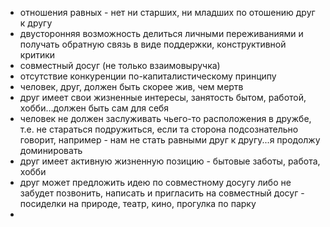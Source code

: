 - отношения равных - нет ни старших, ни младших по отошению друг к другу
- двусторонняя возможность делиться личными переживаниями и получать обратную связь в виде поддержки, конструктивной критики
- совместный досуг (не только взаимовыручка)
- отсутствие конкуренции по-капиталистическому принципу
- человек, друг, должен быть скорее жив, чем мертв
- друг имеет свои жизненные интересы, занятость бытом, работой, хобби...должен быть сам для себя
- человек не должен заслуживать чьего-то расположения в дружбе, т.е. не стараться подружиться, если та сторона подсознательно говорит, например - нам не стать равными друг к другу...я продолжу доминировать
- друг имеет активную жизненную позицию - бытовые заботы, работа, хобби
- друг может предложить идею по совместному досугу либо не забудет позвонить, написать и пригласить на совместный досуг - посиделки на природе, театр, кино, прогулка по парку
- 